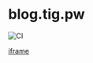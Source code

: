 # blog.tig.pw
![CI](https://github.com/kaovilai/blog.tig.pw/workflows/CI/badge.svg?branch=master)

[iframe](https://github.tig.pw/blog.tig.pw/cardstackiframe.html)
